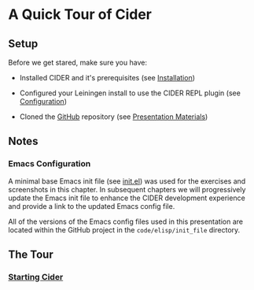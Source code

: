 # A Quick Tour of Cider

## Setup

Before we get stared, make sure you have:

* Installed CIDER and it's prerequisites (see [Installation](../../Installation/README.md))
    
*  Configured your Leiningen install to use the CIDER REPL plugin (see [Configuration](../../Configuration/README.md))

* Cloned the [GitHub](https://github.com/tbellisiv/clojure-emacs-cider-intro) repository (see [Presentation Materials](../../Presentation_Materials/README.md))

## Notes

### Emacs Configuration

A minimal base Emacs init file (see [init.el](../../../code/elisp/init_file/00_base/init.el)) was used for the exercises and screenshots in this chapter. In subsequent chapters we will progressively update the Emacs init file to enhance the CIDER development experience and provide a link to the updated Emacs config file.

All of the versions of the Emacs config files used in this presentation are located within the GitHub project in the ```code/elisp/init_file``` directory.

## The Tour

### [Starting Cider](Tour_de_Cider/Cider_Mode/Starting.md)








